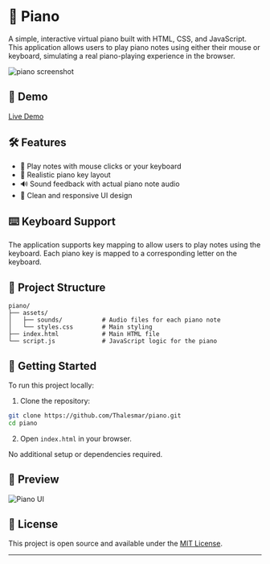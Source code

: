 # 🎹 Piano

A simple, interactive virtual piano built with HTML, CSS, and JavaScript. This application allows users to play piano notes using either their mouse or keyboard, simulating a real piano-playing experience in the browser.

![piano screenshot](screenshot.png) <!-- Optional: add a screenshot -->

## 🔗 Demo

[Live Demo](https://thalesmar.github.io/piano)

## 🛠 Features

* 🎼 Play notes with mouse clicks or your keyboard
* 🎹 Realistic piano key layout
* 🔊 Sound feedback with actual piano note audio
* 🎨 Clean and responsive UI design

## ⌨️ Keyboard Support

The application supports key mapping to allow users to play notes using the keyboard. Each piano key is mapped to a corresponding letter on the keyboard.

## 📁 Project Structure

```
piano/
├── assets/
│   ├── sounds/           # Audio files for each piano note
│   └── styles.css        # Main styling
├── index.html            # Main HTML file
└── script.js             # JavaScript logic for the piano
```

## 🚀 Getting Started

To run this project locally:

1. Clone the repository:

```bash
git clone https://github.com/Thalesmar/piano.git
cd piano
```

2. Open `index.html` in your browser.

No additional setup or dependencies required.

## 📸 Preview

![Piano UI](preview.png) <!-- Replace with an actual image path or URL if available -->

## 📄 License

This project is open source and available under the [MIT License](LICENSE).

---

 
